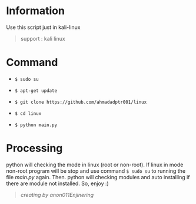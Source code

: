 # Information
Use this script just in kali-linux
> support : kali linux


# Command
- `$ sudo su`

- `$ apt-get update`

- `$ git clone https://github.com/ahmadadptr001/linux`

- `$ cd linux`

- `$ python main.py`


# Processing
  python will checking the mode in linux (root or non-root). If linux in mode non-root program will be
stop and use command `$ sudo su` to running the file _main.py_ again. Then. python will checking modules
and auto installing if there are module not installed. So, enjoy :)


> *_creating by anon011Enjinering_*

